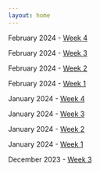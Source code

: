 ```yaml
---
layout: home
---
```


February 2024 - [Week 4](./devlog/feb24-week-4.md)

February 2024 - [Week 3](./devlog/feb24-week-3.md)

February 2024 - [Week 2](./devlog/feb24-week-2.md)

February 2024  - [Week 1](./devlog/feb24-week-1.md)

January 2024  - [Week 4](./devlog/jan24-week-4.md)

January 2024  - [Week 3](./devlog/jan24-week-3.md)

January 2024  - [Week 2](./devlog/jan24-week-2.md)

January 2024  - [Week 1](./devlog/jan24-week-1.md)

December 2023 - [Week 3](./devlog/dec23-week-3.md)

